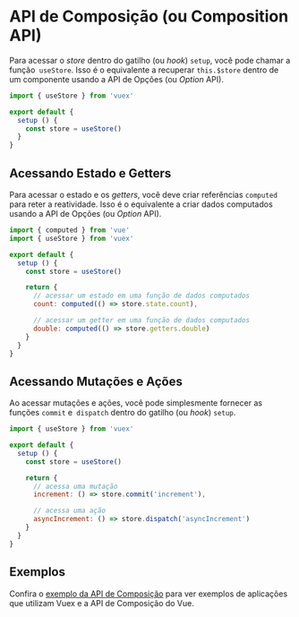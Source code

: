 # API de Composição (ou Composition API)

Para acessar o _store_ dentro do gatilho (ou _hook_) `setup`, você pode chamar a função` useStore`. Isso é o equivalente a recuperar `this.$store` dentro de um componente usando a API de Opções (ou _Option_ API).

```js
import { useStore } from 'vuex'

export default {
  setup () {
    const store = useStore()
  }
}
```

## Acessando Estado e Getters

Para acessar o estado e os _getters_, você deve criar referências `computed` para reter a reatividade. Isso é o equivalente a criar dados computados usando a API de Opções (ou _Option_ API).

```js
import { computed } from 'vue'
import { useStore } from 'vuex'

export default {
  setup () {
    const store = useStore()

    return {
      // acessar um estado em uma função de dados computados
      count: computed(() => store.state.count),

      // acessar um getter em uma função de dados computados
      double: computed(() => store.getters.double)
    }
  }
}
```

## Acessando Mutações e Ações

Ao acessar mutações e ações, você pode simplesmente fornecer as funções `commit` e` dispatch` dentro do gatilho (ou _hook_) `setup`.

```js
import { useStore } from 'vuex'

export default {
  setup () {
    const store = useStore()

    return {
      // acessa uma mutação
      increment: () => store.commit('increment'),

      // acessa uma ação
      asyncIncrement: () => store.dispatch('asyncIncrement')
    }
  }
}
```

## Exemplos

Confira o [exemplo da API de Composição](https://github.com/vuejs/vuex/tree/4.0/examples/composition) para ver exemplos de aplicações que utilizam Vuex e a API de Composição do Vue.
